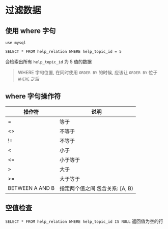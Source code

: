 
# 过滤数据


## 使用 where 字句

`use mysql`

`SELECT * FROM help_relation WHERE help_topic_id = 5`

会检索出所有 `help_topic_id` 为 5 值的数据

> WHERE 字句位置, 在同时使用 `ORDER BY` 的时候, 应该让 `ORDER BY` 位于 `WHERE` 之后

## where 字句操作符

| 操作符          | 说明                            |
| --------------- | ------------------------------- |
| =               | 等于                            |
| <>              | 不等于                          |
| !=              | 不等于                          |
| <               | 小于                            |
| <=              | 小于等于                        |
| >               | 大于                            |
| >=              | 大于等于                        |
| BETWEEN A AND B | 指定两个值之间 包含关系: [A, B) |


## 空值检查

`SELECT * FROM help_relation WHERE help_topic_id IS NULL` 返回值为空的行

